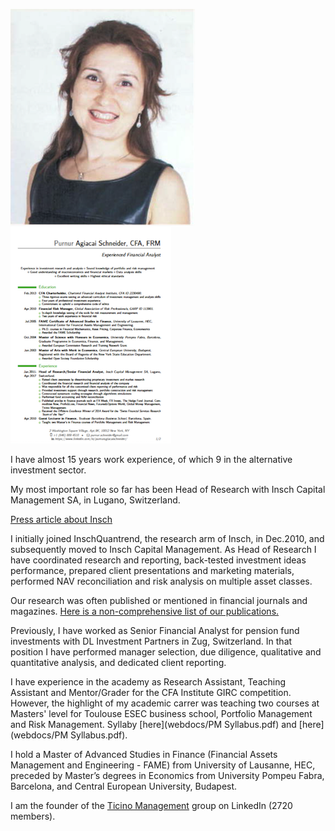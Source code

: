 ![](img/P_lowres.png)          [![](img/CV.png)](webdocs/CV.pdf)


I have almost 15 years work experience, of which 9 in the alternative investment sector. 

My most important role so far has been Head of Research with Insch Capital Management SA, in Lugano, Switzerland.

[Press article about Insch](link?)

I initially joined InschQuantrend, the research arm of Insch, in Dec.2010, and subsequently moved to Insch Capital Management. As Head of Research I have coordinated research and reporting, back-tested investment ideas performance, prepared client presentations and marketing materials, performed NAV reconciliation and risk analysis on multiple asset classes. 

Our research was often published or mentioned in financial journals and magazines. [Here is a non-comprehensive list of our publications.](research0.md)  

Previously, I have worked as Senior Financial Analyst for pension fund investments with DL Investment Partners in Zug, Switzerland. In that position I have performed manager selection, due diligence, qualitative and quantitative analysis, and dedicated client reporting. 

I have experience in the academy as Research Assistant, Teaching Assistant and Mentor/Grader for the CFA Institute GIRC competition. However, the highlight of my academic carrer was teaching two courses at Masters' level for Toulouse ESEC business school, Portfolio Management and Risk Management.
Syllaby [here](webdocs/PM Syllabus.pdf) and [here](webdocs/PM Syllabus.pdf).

I hold a Master of Advanced Studies in Finance (Financial Assets Management and Engineering - FAME) from University of Lausanne, HEC, preceded by Master’s degrees in Economics from University Pompeu Fabra, Barcelona, and Central European University, Budapest. 

I am the founder of the [Ticino Management](https://www.linkedin.com/groups/2124184/) group on LinkedIn (2720 members). 
